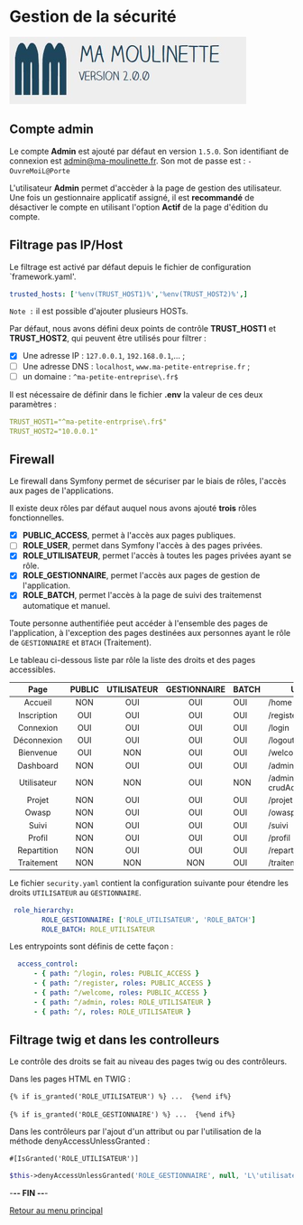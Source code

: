 # Gestion de la sécurité

![Ma-Moulinette](/documentation/ressources/home-000.jpg)

## Compte admin

Le compte **Admin** est ajouté par défaut en version  `1.5.0`. Son identifiant de connexion est <admin@ma-moulinette.fr>. Son mot de passe est : `-OuvreMoiL@Porte`

L'utilisateur **Admin** permet d'accèder à la page de gestion des utilisateur. Une fois un gestionnaire applicatif assigné, il est **recommandé** de désactiver le compte en utilisant l'option **Actif** de la page d'édition du compte.

## Filtrage pas IP/Host

Le filtrage est activé par défaut depuis le fichier de configuration `framework.yaml'.

```yaml
trusted_hosts: ['%env(TRUST_HOST1)%','%env(TRUST_HOST2)%',]
```

`Note :` il est possible d'ajouter plusieurs HOSTs.

Par défaut, nous avons défini deux points de contrôle **TRUST_HOST1** et **TRUST_HOST2**, qui peuvent être utilisés pour filtrer :

- [x] Une adresse IP :  `127.0.0.1`, `192.168.0.1`,... ;
- [ ] Une adresse DNS : `localhost`, `www.ma-petite-entreprise.fr` ;
- [ ] un domaine : `^ma-petite-entreprise\.fr$`

Il est nécessaire de définir dans le fichier **.env** la valeur de ces deux paramètres :

```yaml
TRUST_HOST1="^ma-petite-entrprise\.fr$"
TRUST_HOST2="10.0.0.1"
```

## Firewall

Le firewall dans Symfony permet de sécuriser par le biais de rôles, l'accès aux pages de l'applications.

Il existe deux rôles par défaut auquel nous avons ajouté **trois** rôles fonctionnelles.

- [x] **PUBLIC_ACCESS**, permet à l'accès aux pages publiques.
- [ ] **ROLE_USER**, permet dans Symfony l'accès à des pages privées.
- [x] **ROLE_UTILISATEUR**, permet l'accès à toutes les pages privées ayant se rôle.
- [x] **ROLE_GESTIONNAIRE**, permet l'accès aux pages de gestion de l'application.
- [x] **ROLE_BATCH**, permet l'accès à la page de suivi des traitemenst automatique et manuel.

Toute personne authentifiée peut accéder à l'ensemble des pages de l'application, à l'exception des pages destinées aux personnes ayant le rôle de `GESTIONNAIRE` et `BTACH` (Traitement).

Le tableau ci-dessous liste par rôle la liste des droits et des pages accessibles.

|   **Page**  | **PUBLIC** | **UTILISATEUR** | **GESTIONNAIRE** | **BATCH** | **URL**            |
|:-----------:|:----------:|:---------------:|:----------------:|-----------|--------------------|
| Accueil     | NON        | OUI             | OUI              | OUI       | /home              |
| Inscription | OUI        | OUI             | OUI              | OUI       | /register          |
| Connexion   | OUI        | OUI             | OUI              | OUI       | /login             |
| Déconnexion | OUI        | OUI             | OUI              | OUI       | /logout            |
| Bienvenue   | OUI        | NON             | OUI              | OUI       | /welcome           |
| Dashboard   | NON        | OUI             | OUI              | OUI       | /admin             |
| Utilisateur | NON        | NON             | OUI              | NON       | /admin?crudAction= |
| Projet      | NON        | OUI             | OUI              | OUI       | /projet            |
| Owasp       | NON        | OUI             | OUI              | OUI       | /owasp             |
| Suivi       | NON        | OUI             | OUI              | OUI       | /suivi             |
| Profil      | NON        | OUI             | OUI              | OUI       | /profil            |
| Repartition | NON        | OUI             | OUI              | OUI       | /repartition       |
| Traitement  | NON        | NON             | NON              | OUI       | /traitement/suivi  |

Le fichier `security.yaml` contient la configuration suivante pour étendre les droits `UTILISATEUR` au `GESTIONNAIRE`.

```yaml
 role_hierarchy:
        ROLE_GESTIONNAIRE: ['ROLE_UTILISATEUR', 'ROLE_BATCH']
        ROLE_BATCH: ROLE_UTILISATEUR
```

Les entrypoints sont définis de cette façon :

```yaml
  access_control:
      - { path: ^/login, roles: PUBLIC_ACCESS }
      - { path: ^/register, roles: PUBLIC_ACCESS }
      - { path: ^/welcome, roles: PUBLIC_ACCESS }
      - { path: ^/admin, roles: ROLE_UTILISATEUR }
      - { path: ^/, roles: ROLE_UTILISATEUR }
```

## Filtrage twig et dans les controlleurs

Le contrôle des droits se fait au niveau des pages twig ou des contrôleurs.

Dans les pages HTML en TWIG :

```T
{% if is_granted('ROLE_UTILISATEUR') %} ...  {%end if%}

{% if is_granted('ROLE_GESTIONNAIRE') %} ...  {%end if%}
```

Dans les contrôleurs par l'ajout d'un attribut ou par l'utilisation de la méthode denyAccessUnlessGranted :

```plaintext
#[IsGranted('ROLE_UTILISATEUR')]
```

```php
$this->denyAccessUnlessGranted('ROLE_GESTIONNAIRE', null, 'L\'utilisateur essaye d\'accèder à la page sans avoir le rôle ROLE_GESTIONNAIRE');
```

-**-- FIN --**-

[Retour au menu principal](/README.md)
